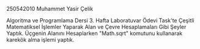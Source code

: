 250542010 Muhammet Yasir Çelik

Algoritma ve Programlama Dersi 3. Hafta Laboratuvar Ödevi Task'te Çeşitli Matematiksel İşlemler Yaparak Alan ve Çevre Hesaplamaları Gibi Şeyler Yaptık.
Üçgenin Alanını Hesaplarken "Math.sqrt" komutunu kullanarak karekök alma işlemi yaptık.
